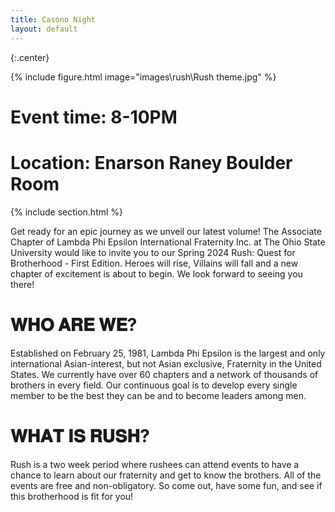 ```yaml
---
title: Casono Night
layout: default
---
```



{:.center}

{% include figure.html image="images\rush\Rush theme.jpg" %}

# Event time: 8-10PM
# Location: Enarson Raney Boulder Room

{% include section.html %}

Get ready for an epic journey as we unveil our latest volume! The Associate Chapter of Lambda Phi Epsilon International Fraternity Inc. at The Ohio State University would like to invite you to our Spring 2024 Rush: Quest for Brotherhood - First Edition. Heroes will rise, Villains will fall and a new chapter of excitement is about to begin. We look forward to seeing you there!

# 𝐖𝐇𝐎 𝐀𝐑𝐄 𝐖𝐄?

Established on February 25, 1981, Lambda Phi Epsilon is the largest and only international Asian-interest, but not Asian exclusive, Fraternity in the United States. We currently have over 60 chapters and a network of thousands of brothers in every field. Our continuous goal is to develop every single member to be the best they can be and to become leaders among men.
# 𝐖𝐇𝐀𝐓 𝐈𝐒 𝐑𝐔𝐒𝐇?

Rush is a two week period where rushees can attend events to have a chance to learn about our fraternity and get to know the brothers. All of the events are free and non-obligatory. So come out, have some fun, and see if this brotherhood is fit for you!
